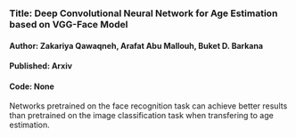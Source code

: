 ### Title: Deep Convolutional Neural Network for Age Estimation based on VGG-Face Model 

#### Author: Zakariya Qawaqneh,  Arafat Abu Mallouh,  Buket D. Barkana

#### Published: Arxiv

#### Code: None


Networks pretrained on the face recognition task can achieve better results than pretrained on the image classification task when transfering to age estimation.